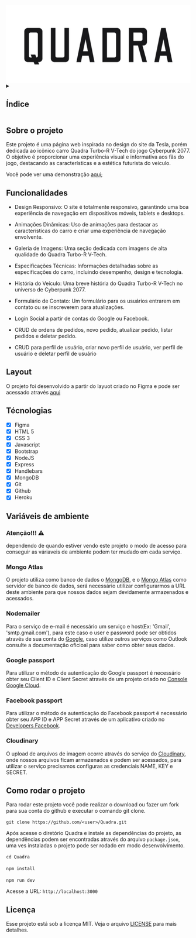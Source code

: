 <img src="./public/images/Title.png" align="center"/>

<details>
  <summary>
    <h2>Índice</h2>
  </summary>

- [Sobre o projeto](#sobre-o-projeto)
- [Funcionalidades](#funcionalidades)
- [Layout](#layout)
- [Técnologias](#técnologias)
- [Variáveis de ambiente](#variáveis-de-ambiente)
  - [Atenção!!! ⚠️](#atenção-️)
  - [Mongo Atlas](#mongo-atlas)
  - [Nodemailer](#nodemailer)
  - [Google passport](#google-passport)
  - [Facebook passport](#facebook-passport)
  - [Cloudinary](#cloudinary)
- [Como rodar o projeto](#como-rodar-o-projeto)
- [Licença](#licença)
</details>

## Sobre o projeto

Este projeto é uma página web inspirada no design do site da Tesla, porém dedicada ao icônico carro Quadra Turbo-R V-Tech do jogo Cyberpunk 2077. O objetivo é proporcionar uma experiência visual e informativa aos fãs do jogo, destacando as características e a estética futurista do veículo.

Você pode ver uma demonstração [aqui](https://quadra-68d1b71920b6.herokuapp.com/);

## Funcionalidades

- Design Responsivo: O site é totalmente responsivo, garantindo uma boa experiência de navegação em dispositivos móveis, tablets e desktops.

- Animações Dinâmicas: Uso de animações para destacar as características do carro e criar uma experiência de navegação envolvente.

- Galeria de Imagens: Uma seção dedicada com imagens de alta qualidade do Quadra Turbo-R V-Tech.

- Especificações Técnicas: Informações detalhadas sobre as especificações do carro, incluindo desempenho, design e tecnologia.

- História do Veículo: Uma breve história do Quadra Turbo-R V-Tech no universo de Cyberpunk 2077.

- Formulário de Contato: Um formulário para os usuários entrarem em contato ou se inscreverem para atualizações.

- Login Social a partir de contas do Google ou Facebook.

- CRUD de ordens de pedidos, novo pedido, atualizar pedido, listar pedidos e deletar pedido.

- CRUD para perfil de usuário, criar novo perfil de usuário, ver perfil de usuário e deletar perfil de usuário

## Layout

O projeto foi desenvolvido a partir do layuot criado no Figma e pode ser acessado através [aqui](https://www.figma.com/design/qQQ72CCzmAzdAfCMIjM8gZ/QUADRA?node-id=2009-2&t=CpjsCNhvsjwsOSCI-1)

## Técnologias

- [x] Figma
- [x] HTML 5
- [x] CSS 3
- [x] Javascript
- [x] Bootstrap
- [x] NodeJS
- [x] Express
- [x] Handlebars
- [x] MongoDB
- [x] Git
- [x] Github
- [x] Heroku

## Variáveis de ambiente

### Atenção!!! ⚠️

dependendo de quando estiver vendo este projeto o modo de acesso para conseguir as váriaveis de ambiente podem ter mudado em cada serviço.

### Mongo Atlas

O projeto utiliza como banco de dados o [MongoDB](https://www.mongodb.com/), e o [Mongo Atlas](https://www.mongodb.com/en-us/cloud/atlas/register) como servidor de banco de dados, será necessário utilizar configurarmos a URL deste ambiente para que nossos dados sejam devidamente armazenados e acessados.

### Nodemailer

Para o serviço de e-mail é necessário um serviço e host(Ex: 'Gmail', 'smtp.gmail.com'), para este caso o user e password pode ser obtidos através de sua conta do [Google](https://www.google.com/intl/pt-BR/account/about/), caso utilize outros serviços como Outlook consulte a documentação oficioal para saber como obter seus dados.

### Google passport

Para utilizar o método de autenticação do Google passport é necessário obter seu Client ID e Client Secret através de um projeto criado no [Console Google Cloud](https://console.cloud.google.com/).

### Facebook passport

Para utilizar o método de autenticação do Facebook passport é necessário obter seu APP ID e APP Secret através de um aplicativo criado no [Developers Facebook](https://developers.facebook.com/).

### Cloudinary

O upload de arquivos de imagem ocorre através do serviço do [Cloudinary](https://cloudinary.com/), onde nossos arquivos ficam armazenados e podem ser acessados, para utilizar o serviço precisamos configuras as credenciais NAME, KEY e SECRET.

## Como rodar o projeto

Para rodar este projeto você pode realizar o download ou fazer um fork para sua conta do github e executar o comando git clone.

```shell
git clone https://github.com/<user>/Quadra.git
```

Após acesse o diretório Quadra e instale as dependências do projeto, as dependências podem ser encontradas através do arquivo `package.json`, uma ves instaladas o projeto pode ser rodado em modo desenvolvimento.

```shell
cd Quadra

npm install

npm run dev
```

Acesse a URL: `http://localhost:3000`

## Licença

Esse projeto está sob a licença MIT. Veja o arquivo [LICENSE](https://github.com/jefersonsilva01/Quadra/blob/main/LICENCE) para mais detalhes.

